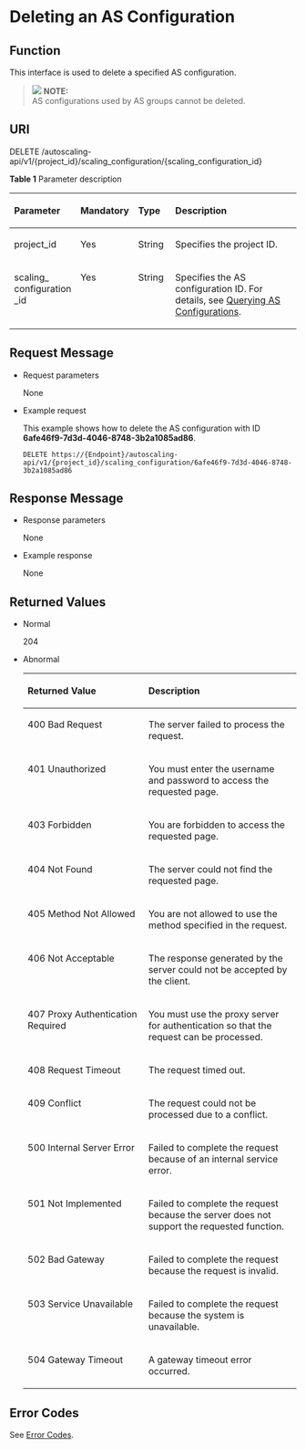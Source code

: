 # Deleting an AS Configuration<a name="EN-US_TOPIC_0043063060"></a>

## Function<a name="section5380904"></a>

This interface is used to delete a specified AS configuration.

>![](/images/icon-note.gif) **NOTE:**   
>AS configurations used by AS groups cannot be deleted.  

## URI<a name="section48428136"></a>

DELETE /autoscaling-api/v1/\{project\_id\}/scaling\_configuration/\{scaling\_configuration\_id\}

**Table  1**  Parameter description

<a name="table14499957"></a>
<table><thead align="left"><tr id="row65119131"><th class="cellrowborder" valign="top" width="22%" id="mcps1.2.5.1.1"><p id="p40158284"><a name="p40158284"></a><a name="p40158284"></a><strong id="b2298523125017"><a name="b2298523125017"></a><a name="b2298523125017"></a>Parameter</strong></p>
</th>
<th class="cellrowborder" valign="top" width="20%" id="mcps1.2.5.1.2"><p id="p31595610"><a name="p31595610"></a><a name="p31595610"></a>Mandatory</p>
</th>
<th class="cellrowborder" valign="top" width="13%" id="mcps1.2.5.1.3"><p id="p9107628"><a name="p9107628"></a><a name="p9107628"></a>Type</p>
</th>
<th class="cellrowborder" valign="top" width="45%" id="mcps1.2.5.1.4"><p id="p66629291"><a name="p66629291"></a><a name="p66629291"></a><strong id="b27931723135018"><a name="b27931723135018"></a><a name="b27931723135018"></a>Description</strong></p>
</th>
</tr>
</thead>
<tbody><tr id="row28263486"><td class="cellrowborder" valign="top" width="22%" headers="mcps1.2.5.1.1 "><p id="p7641038"><a name="p7641038"></a><a name="p7641038"></a>project_id</p>
</td>
<td class="cellrowborder" valign="top" width="20%" headers="mcps1.2.5.1.2 "><p id="p14944322"><a name="p14944322"></a><a name="p14944322"></a>Yes</p>
</td>
<td class="cellrowborder" valign="top" width="13%" headers="mcps1.2.5.1.3 "><p id="p2530563"><a name="p2530563"></a><a name="p2530563"></a>String</p>
</td>
<td class="cellrowborder" valign="top" width="45%" headers="mcps1.2.5.1.4 "><p id="p36520930"><a name="p36520930"></a><a name="p36520930"></a>Specifies the project ID.</p>
</td>
</tr>
<tr id="row32841145"><td class="cellrowborder" valign="top" width="22%" headers="mcps1.2.5.1.1 "><p id="p42887128"><a name="p42887128"></a><a name="p42887128"></a>scaling_ configuration _id</p>
</td>
<td class="cellrowborder" valign="top" width="20%" headers="mcps1.2.5.1.2 "><p id="p51305376"><a name="p51305376"></a><a name="p51305376"></a>Yes</p>
</td>
<td class="cellrowborder" valign="top" width="13%" headers="mcps1.2.5.1.3 "><p id="p62094776"><a name="p62094776"></a><a name="p62094776"></a>String</p>
</td>
<td class="cellrowborder" valign="top" width="45%" headers="mcps1.2.5.1.4 "><p id="p63620936"><a name="p63620936"></a><a name="p63620936"></a>Specifies the AS configuration ID. For details, see <a href="querying-as-configurations.md">Querying AS Configurations</a>.</p>
</td>
</tr>
</tbody>
</table>

## Request Message<a name="section33200047"></a>

-   Request parameters

    None

-   Example request

    This example shows how to delete the AS configuration with ID  **6afe46f9-7d3d-4046-8748-3b2a1085ad86**.

    ```
    DELETE https://{Endpoint}/autoscaling-api/v1/{project_id}/scaling_configuration/6afe46f9-7d3d-4046-8748-3b2a1085ad86
    ```


## Response Message<a name="section30364973"></a>

-   Response parameters

    None

-   Example response

    None


## Returned Values<a name="section4849307"></a>

-   Normal

    204

-   Abnormal

    <a name="table23361726"></a>
    <table><thead align="left"><tr id="row63863782"><th class="cellrowborder" valign="top" width="44.17%" id="mcps1.1.3.1.1"><p id="p5583857"><a name="p5583857"></a><a name="p5583857"></a>Returned Value</p>
    </th>
    <th class="cellrowborder" valign="top" width="55.83%" id="mcps1.1.3.1.2"><p id="p49639248"><a name="p49639248"></a><a name="p49639248"></a>Description</p>
    </th>
    </tr>
    </thead>
    <tbody><tr id="row61356140"><td class="cellrowborder" valign="top" width="44.17%" headers="mcps1.1.3.1.1 "><p id="p3791404"><a name="p3791404"></a><a name="p3791404"></a>400 Bad Request</p>
    </td>
    <td class="cellrowborder" valign="top" width="55.83%" headers="mcps1.1.3.1.2 "><p id="p38668280"><a name="p38668280"></a><a name="p38668280"></a>The server failed to process the request.</p>
    </td>
    </tr>
    <tr id="row12470207"><td class="cellrowborder" valign="top" width="44.17%" headers="mcps1.1.3.1.1 "><p id="p3453833"><a name="p3453833"></a><a name="p3453833"></a>401 Unauthorized</p>
    </td>
    <td class="cellrowborder" valign="top" width="55.83%" headers="mcps1.1.3.1.2 "><p id="p11325076"><a name="p11325076"></a><a name="p11325076"></a>You must enter the username and password to access the requested page.</p>
    </td>
    </tr>
    <tr id="row34816825"><td class="cellrowborder" valign="top" width="44.17%" headers="mcps1.1.3.1.1 "><p id="p1590600"><a name="p1590600"></a><a name="p1590600"></a>403 Forbidden</p>
    </td>
    <td class="cellrowborder" valign="top" width="55.83%" headers="mcps1.1.3.1.2 "><p id="p61729771"><a name="p61729771"></a><a name="p61729771"></a>You are forbidden to access the requested page.</p>
    </td>
    </tr>
    <tr id="row18697032"><td class="cellrowborder" valign="top" width="44.17%" headers="mcps1.1.3.1.1 "><p id="p38064613"><a name="p38064613"></a><a name="p38064613"></a>404 Not Found</p>
    </td>
    <td class="cellrowborder" valign="top" width="55.83%" headers="mcps1.1.3.1.2 "><p id="p63334794"><a name="p63334794"></a><a name="p63334794"></a>The server could not find the requested page.</p>
    </td>
    </tr>
    <tr id="row33142240"><td class="cellrowborder" valign="top" width="44.17%" headers="mcps1.1.3.1.1 "><p id="p166885"><a name="p166885"></a><a name="p166885"></a>405 Method Not Allowed</p>
    </td>
    <td class="cellrowborder" valign="top" width="55.83%" headers="mcps1.1.3.1.2 "><p id="p13517702"><a name="p13517702"></a><a name="p13517702"></a>You are not allowed to use the method specified in the request.</p>
    </td>
    </tr>
    <tr id="row54550461"><td class="cellrowborder" valign="top" width="44.17%" headers="mcps1.1.3.1.1 "><p id="p56511253"><a name="p56511253"></a><a name="p56511253"></a>406 Not Acceptable</p>
    </td>
    <td class="cellrowborder" valign="top" width="55.83%" headers="mcps1.1.3.1.2 "><p id="p14008765"><a name="p14008765"></a><a name="p14008765"></a>The response generated by the server could not be accepted by the client.</p>
    </td>
    </tr>
    <tr id="row58970022"><td class="cellrowborder" valign="top" width="44.17%" headers="mcps1.1.3.1.1 "><p id="p11842506"><a name="p11842506"></a><a name="p11842506"></a>407 Proxy Authentication Required</p>
    </td>
    <td class="cellrowborder" valign="top" width="55.83%" headers="mcps1.1.3.1.2 "><p id="p19718930"><a name="p19718930"></a><a name="p19718930"></a>You must use the proxy server for authentication so that the request can be processed.</p>
    </td>
    </tr>
    <tr id="row43252647"><td class="cellrowborder" valign="top" width="44.17%" headers="mcps1.1.3.1.1 "><p id="p13803553"><a name="p13803553"></a><a name="p13803553"></a>408 Request Timeout</p>
    </td>
    <td class="cellrowborder" valign="top" width="55.83%" headers="mcps1.1.3.1.2 "><p id="p44346036"><a name="p44346036"></a><a name="p44346036"></a>The request timed out.</p>
    </td>
    </tr>
    <tr id="row63570006"><td class="cellrowborder" valign="top" width="44.17%" headers="mcps1.1.3.1.1 "><p id="p48896832"><a name="p48896832"></a><a name="p48896832"></a>409 Conflict</p>
    </td>
    <td class="cellrowborder" valign="top" width="55.83%" headers="mcps1.1.3.1.2 "><p id="p1220438"><a name="p1220438"></a><a name="p1220438"></a>The request could not be processed due to a conflict.</p>
    </td>
    </tr>
    <tr id="row10983950"><td class="cellrowborder" valign="top" width="44.17%" headers="mcps1.1.3.1.1 "><p id="p17284754"><a name="p17284754"></a><a name="p17284754"></a>500 Internal Server Error</p>
    </td>
    <td class="cellrowborder" valign="top" width="55.83%" headers="mcps1.1.3.1.2 "><p id="p57887863"><a name="p57887863"></a><a name="p57887863"></a>Failed to complete the request because of an internal service error.</p>
    </td>
    </tr>
    <tr id="row51228725"><td class="cellrowborder" valign="top" width="44.17%" headers="mcps1.1.3.1.1 "><p id="p55886094"><a name="p55886094"></a><a name="p55886094"></a>501 Not Implemented</p>
    </td>
    <td class="cellrowborder" valign="top" width="55.83%" headers="mcps1.1.3.1.2 "><p id="p30479771"><a name="p30479771"></a><a name="p30479771"></a>Failed to complete the request because the server does not support the requested function.</p>
    </td>
    </tr>
    <tr id="row5882489"><td class="cellrowborder" valign="top" width="44.17%" headers="mcps1.1.3.1.1 "><p id="p6719600"><a name="p6719600"></a><a name="p6719600"></a>502 Bad Gateway</p>
    </td>
    <td class="cellrowborder" valign="top" width="55.83%" headers="mcps1.1.3.1.2 "><p id="p7416719"><a name="p7416719"></a><a name="p7416719"></a>Failed to complete the request because the request is invalid.</p>
    </td>
    </tr>
    <tr id="row66750478"><td class="cellrowborder" valign="top" width="44.17%" headers="mcps1.1.3.1.1 "><p id="p38079613"><a name="p38079613"></a><a name="p38079613"></a>503 Service Unavailable</p>
    </td>
    <td class="cellrowborder" valign="top" width="55.83%" headers="mcps1.1.3.1.2 "><p id="p64549801"><a name="p64549801"></a><a name="p64549801"></a>Failed to complete the request because the system is unavailable.</p>
    </td>
    </tr>
    <tr id="row44077297"><td class="cellrowborder" valign="top" width="44.17%" headers="mcps1.1.3.1.1 "><p id="p13491266"><a name="p13491266"></a><a name="p13491266"></a>504 Gateway Timeout</p>
    </td>
    <td class="cellrowborder" valign="top" width="55.83%" headers="mcps1.1.3.1.2 "><p id="p19050756"><a name="p19050756"></a><a name="p19050756"></a>A gateway timeout error occurred.</p>
    </td>
    </tr>
    </tbody>
    </table>


## Error Codes<a name="section17669131616110"></a>

See  [Error Codes](error-codes.md).

